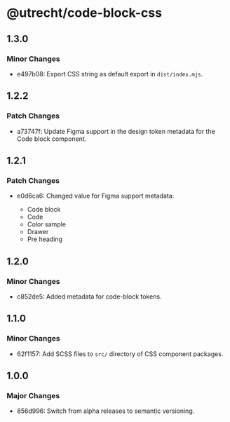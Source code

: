 # @utrecht/code-block-css

## 1.3.0

### Minor Changes

- e497b08: Export CSS string as default export in `dist/index.mjs`.

## 1.2.2

### Patch Changes

- a73747f: Update Figma support in the design token metadata for the Code block component.

## 1.2.1

### Patch Changes

- e0d6ca6: Changed value for Figma support metadata:

  - Code block
  - Code
  - Color sample
  - Drawer
  - Pre heading

## 1.2.0

### Minor Changes

- c852de5: Added metadata for code-block tokens.

## 1.1.0

### Minor Changes

- 62f1157: Add SCSS files to `src/` directory of CSS component packages.

## 1.0.0

### Major Changes

- 856d996: Switch from alpha releases to semantic versioning.
